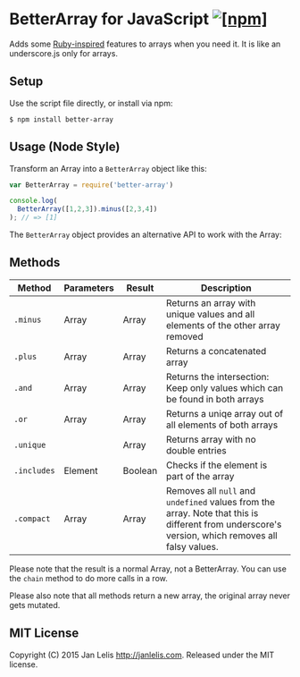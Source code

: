 # BetterArray for JavaScript [![[npm]](https://img.shields.io/npm/v/better-array.svg)](https://www.npmjs.com/package/better-array)

Adds some [Ruby-inspired](http://ruby-doc.org/core-2.2.3/Array.html) features to arrays when you need it. It is like an underscore.js only for arrays.

## Setup

Use the script file directly, or install via npm:

    $ npm install better-array

## Usage (Node Style)

Transform an Array into a `BetterArray` object like this:

```javascript
var BetterArray = require('better-array')

console.log(
  BetterArray([1,2,3]).minus([2,3,4])
); // => [1]
```

The `BetterArray` object provides an alternative API to work with the Array:

## Methods

Method | Parameters | Result | Description
-------|------------|--------|------------
`.minus` | Array | Array | Returns an array with unique values and all elements of the other array removed
`.plus` | Array | Array | Returns a concatenated array
`.and` | Array | Array | Returns the intersection: Keep only values which can be found in both arrays
`.or` | Array | Array | Returns a uniqe array out of all elements of both arrays
`.unique` | | Array | Returns array with no double entries
`.includes` | Element | Boolean | Checks if the element is part of the array
`.compact` | Array | Array | Removes all `null` and `undefined` values from the array. Note that this is different from underscore's version, which removes all falsy values.

Please note that the result is a normal Array, not a BetterArray. You can use the `chain` method to do more calls in a row.

Please also note that all methods return a new array, the original array never gets mutated.

## MIT License

Copyright (C) 2015 Jan Lelis <http://janlelis.com>. Released under the MIT license.
